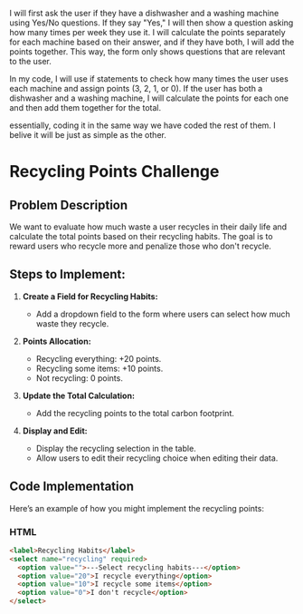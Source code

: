 I will first ask the user if they have a dishwasher and a washing machine using Yes/No questions. If they say "Yes," I will then show a question asking how many times per week they use it. I will calculate the points separately for each machine based on their answer, and if they have both, I will add the points together. This way, the form only shows questions that are relevant to the user.

In my code, I will use if statements to check how many times the user uses each machine and assign points (3, 2, 1, or 0). If the user has both a dishwasher and a washing machine, I will calculate the points for each one and then add them together for the total.

essentially, coding it in the same way we have coded the rest of them. I belive it will be just as simple as the other.

# Recycling Points Challenge

## Problem Description

We want to evaluate how much waste a user recycles in their daily life and calculate the total points based on their recycling habits. The goal is to reward users who recycle more and penalize those who don't recycle.

## Steps to Implement:

1. **Create a Field for Recycling Habits:**
   - Add a dropdown field to the form where users can select how much waste they recycle.

2. **Points Allocation:**
   - Recycling everything: +20 points.
   - Recycling some items: +10 points.
   - Not recycling: 0 points.

3. **Update the Total Calculation:**
   - Add the recycling points to the total carbon footprint.

4. **Display and Edit:**
   - Display the recycling selection in the table.
   - Allow users to edit their recycling choice when editing their data.

## Code Implementation

Here’s an example of how you might implement the recycling points:

### HTML
```html
<label>Recycling Habits</label>
<select name="recycling" required>
  <option value="">---Select recycling habits---</option>
  <option value="20">I recycle everything</option>
  <option value="10">I recycle some items</option>
  <option value="0">I don't recycle</option>
</select>


